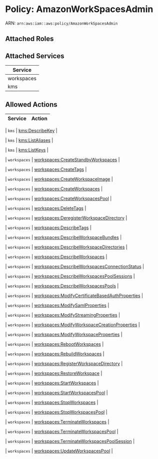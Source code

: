 # Policy: AmazonWorkSpacesAdmin

ARN: `arn:aws:iam::aws:policy/AmazonWorkSpacesAdmin`

## Attached Roles

## Attached Services

| Service |
|---------|
| workspaces |
| kms |

## Allowed Actions

| Service | Action |
|:-------:|--------|

| `kms` | [kms:DescribeKey](../actions.md#kms:describekey) |

| `kms` | [kms:ListAliases](../actions.md#kms:listaliases) |

| `kms` | [kms:ListKeys](../actions.md#kms:listkeys) |

| `workspaces` | [workspaces:CreateStandbyWorkspaces](../actions.md#workspaces:createstandbyworkspaces) |

| `workspaces` | [workspaces:CreateTags](../actions.md#workspaces:createtags) |

| `workspaces` | [workspaces:CreateWorkspaceImage](../actions.md#workspaces:createworkspaceimage) |

| `workspaces` | [workspaces:CreateWorkspaces](../actions.md#workspaces:createworkspaces) |

| `workspaces` | [workspaces:CreateWorkspacesPool](../actions.md#workspaces:createworkspacespool) |

| `workspaces` | [workspaces:DeleteTags](../actions.md#workspaces:deletetags) |

| `workspaces` | [workspaces:DeregisterWorkspaceDirectory](../actions.md#workspaces:deregisterworkspacedirectory) |

| `workspaces` | [workspaces:DescribeTags](../actions.md#workspaces:describetags) |

| `workspaces` | [workspaces:DescribeWorkspaceBundles](../actions.md#workspaces:describeworkspacebundles) |

| `workspaces` | [workspaces:DescribeWorkspaceDirectories](../actions.md#workspaces:describeworkspacedirectories) |

| `workspaces` | [workspaces:DescribeWorkspaces](../actions.md#workspaces:describeworkspaces) |

| `workspaces` | [workspaces:DescribeWorkspacesConnectionStatus](../actions.md#workspaces:describeworkspacesconnectionstatus) |

| `workspaces` | [workspaces:DescribeWorkspacesPoolSessions](../actions.md#workspaces:describeworkspacespoolsessions) |

| `workspaces` | [workspaces:DescribeWorkspacesPools](../actions.md#workspaces:describeworkspacespools) |

| `workspaces` | [workspaces:ModifyCertificateBasedAuthProperties](../actions.md#workspaces:modifycertificatebasedauthproperties) |

| `workspaces` | [workspaces:ModifySamlProperties](../actions.md#workspaces:modifysamlproperties) |

| `workspaces` | [workspaces:ModifyStreamingProperties](../actions.md#workspaces:modifystreamingproperties) |

| `workspaces` | [workspaces:ModifyWorkspaceCreationProperties](../actions.md#workspaces:modifyworkspacecreationproperties) |

| `workspaces` | [workspaces:ModifyWorkspaceProperties](../actions.md#workspaces:modifyworkspaceproperties) |

| `workspaces` | [workspaces:RebootWorkspaces](../actions.md#workspaces:rebootworkspaces) |

| `workspaces` | [workspaces:RebuildWorkspaces](../actions.md#workspaces:rebuildworkspaces) |

| `workspaces` | [workspaces:RegisterWorkspaceDirectory](../actions.md#workspaces:registerworkspacedirectory) |

| `workspaces` | [workspaces:RestoreWorkspace](../actions.md#workspaces:restoreworkspace) |

| `workspaces` | [workspaces:StartWorkspaces](../actions.md#workspaces:startworkspaces) |

| `workspaces` | [workspaces:StartWorkspacesPool](../actions.md#workspaces:startworkspacespool) |

| `workspaces` | [workspaces:StopWorkspaces](../actions.md#workspaces:stopworkspaces) |

| `workspaces` | [workspaces:StopWorkspacesPool](../actions.md#workspaces:stopworkspacespool) |

| `workspaces` | [workspaces:TerminateWorkspaces](../actions.md#workspaces:terminateworkspaces) |

| `workspaces` | [workspaces:TerminateWorkspacesPool](../actions.md#workspaces:terminateworkspacespool) |

| `workspaces` | [workspaces:TerminateWorkspacesPoolSession](../actions.md#workspaces:terminateworkspacespoolsession) |

| `workspaces` | [workspaces:UpdateWorkspacesPool](../actions.md#workspaces:updateworkspacespool) |
